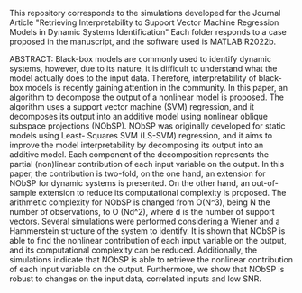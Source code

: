 This repository corresponds to the simulations developed for the Journal Article 
"Retrieving Interpretability to Support Vector Machine Regression Models in Dynamic 
Systems Identification" Each folder responds to a case proposed in the manuscript, and 
the software used is MATLAB R2022b.

ABSTRACT:
Black-box models are commonly used to identify dynamic systems, however, due to its 
nature, it is difficult to understand what the model actually does to the input data. 
Therefore, interpretability of black-box models is recently gaining attention in the 
community. In this paper, an algorithm to decompose the output of a nonlinear model 
is proposed. The algorithm uses a support vector machine (SVM) regression, and it 
decomposes its output into an additive model using nonlinear oblique subspace 
projections (NObSP). NObSP was originally developed for static models using Least-
Squares SVM (LS-SVM) regression, and it aims to improve the model interpretability 
by decomposing its output into an additive model. Each component of the decomposition 
represents the partial (non)linear contribution of each input variable on the output. 
In this paper, the contribution is two-fold, on the one hand, an extension for NObSP 
for dynamic systems is presented. On the other hand, an out-of-sample extension to 
reduce its computational complexity is proposed. The arithmetic complexity for NObSP 
is changed from O(N^3), being N the number of observations, to O (Nd^2), where d is 
the number of support vectors. Several simulations were performed considering a Wiener 
and a Hammerstein structure of the system to identify. It is shown that NObSP is able 
to find the nonlinear contribution of each input variable on the output, and its 
computational complexity can be reduced. Additionally, the simulations indicate that 
NObSP is able to retrieve the nonlinear contribution of each input variable on the 
output. Furthermore, we show that NObSP is robust to changes on the input data, 
correlated inputs and low SNR.
